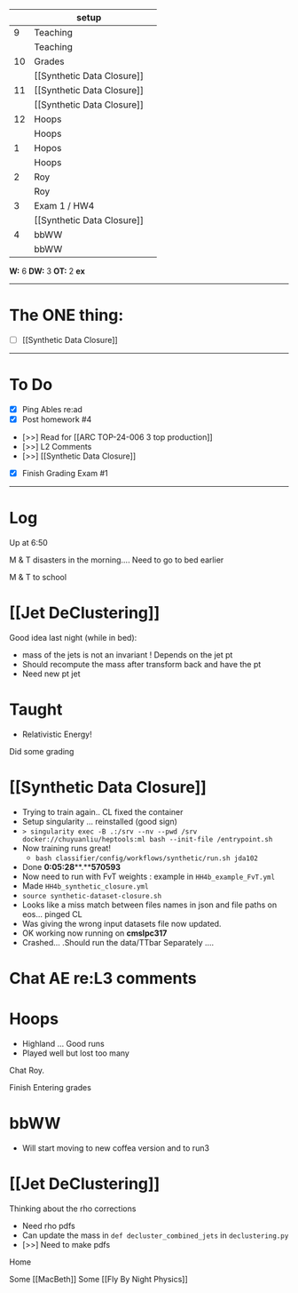
|     | setup                      |     |
| --- | -------------------------- | --- |
| 9   | Teaching                   |     |
|     | Teaching                   |     |
| 10  | Grades                     |     |
|     | [[Synthetic Data Closure]] |     |
| 11  | [[Synthetic Data Closure]] |     |
|     | [[Synthetic Data Closure]] |     |
| 12  | Hoops                      |     |
|     | Hoops                      |     |
| 1   | Hopos                      |     |
|     | Hoops                      |     |
| 2   | Roy                        |     |
|     | Roy                        |     |
| 3   | Exam 1 / HW4               |     |
|     | [[Synthetic Data Closure]] |     |
| 4   | bbWW                       |     |
|     | bbWW                       |     |

**W:** 6
**DW:** 3
**OT:** 2
**ex** 

---
# The ONE thing: 
- [ ] [[Synthetic Data Closure]]

---
# To Do

- [x] Ping Ables re:ad
- [x] Post homework #4 
- [>>] Read for [[ARC TOP-24-006 3 top production]]
- [>>] L2 Comments
- [>>]   [[Synthetic Data Closure]]
- [x] Finish Grading Exam #1


---

# Log

Up at 6:50 

M & T disasters in the morning.... Need to go to bed earlier

M & T to school 

# [[Jet DeClustering]]
Good idea last night (while in bed): 
- mass of the jets is not an invariant ! Depends on the jet pt 
- Should recompute the mass after transform back and have the pt
- Need new pt jet 

# Taught
- Relativistic Energy! 

Did some grading

# [[Synthetic Data Closure]]
- Trying to train again.. CL fixed the container
- Setup singularity ... reinstalled (good sign)
- `> singularity exec -B .:/srv --nv --pwd /srv docker://chuyuanliu/heptools:ml bash --init-file /entrypoint.sh`
- Now training runs great! 
	- `bash classifier/config/workflows/synthetic/run.sh jda102`
- Done **0:05:28****.****570593**
- Now need to run with FvT weights : example in `HH4b_example_FvT.yml`
- Made `HH4b_synthetic_closure.yml`
- `source synthetic-dataset-closure.sh`
- Looks like a miss match between files names in json and file paths on eos... pinged CL
- Was giving the wrong input datasets file now updated.
- OK working now running on **cmslpc317**
- Crashed... .Should run the data/TTbar Separately ....


# Chat AE re:L3 comments


# Hoops
- Highland ... Good runs 
- Played well but lost too many

Chat Roy.

Finish Entering grades

# bbWW
- Will start moving to new coffea version and to run3

# [[Jet DeClustering]]
Thinking about the rho corrections
- Need rho pdfs 
- Can update the mass in `def decluster_combined_jets` in `declustering.py`
- [>>] Need to make pdfs

Home 

Some [[MacBeth]]
Some [[Fly By Night Physics]]

